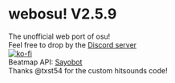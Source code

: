 # webosu! V2.5.9
The unofficial web port of osu!<br>
Feel free to drop by the [Discord server](https://discord.gg/gHgcR92QMy)<br>
[![ko-fi](https://ko-fi.com/img/githubbutton_sm.svg)](https://ko-fi.com/E1E061ML6)<br>
Beatmap API: [Sayobot](https://osu.sayobot.cn)<br>
Thanks @txst54 for the custom hitsounds code!
